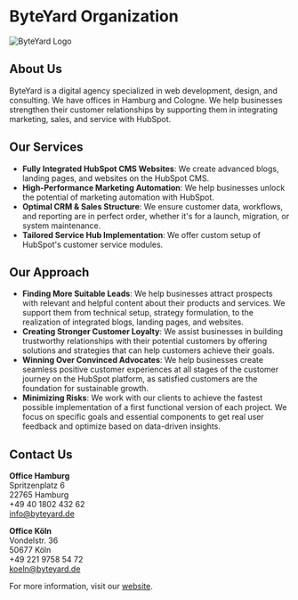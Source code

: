 # ByteYard Organization

![ByteYard Logo](https://www.byteyard.de/assets/images/logo.svg)

## About Us

ByteYard is a digital agency specialized in web development, design, and consulting. We have offices in Hamburg and Cologne. We help businesses strengthen their customer relationships by supporting them in integrating marketing, sales, and service with HubSpot.

## Our Services

- **Fully Integrated HubSpot CMS Websites**: We create advanced blogs, landing pages, and websites on the HubSpot CMS.
- **High-Performance Marketing Automation**: We help businesses unlock the potential of marketing automation with HubSpot.
- **Optimal CRM & Sales Structure**: We ensure customer data, workflows, and reporting are in perfect order, whether it's for a launch, migration, or system maintenance.
- **Tailored Service Hub Implementation**: We offer custom setup of HubSpot's customer service modules.

## Our Approach

- **Finding More Suitable Leads**: We help businesses attract prospects with relevant and helpful content about their products and services. We support them from technical setup, strategy formulation, to the realization of integrated blogs, landing pages, and websites.
- **Creating Stronger Customer Loyalty**: We assist businesses in building trustworthy relationships with their potential customers by offering solutions and strategies that can help customers achieve their goals.
- **Winning Over Convinced Advocates**: We help businesses create seamless positive customer experiences at all stages of the customer journey on the HubSpot platform, as satisfied customers are the foundation for sustainable growth.
- **Minimizing Risks**: We work with our clients to achieve the fastest possible implementation of a first functional version of each project. We focus on specific goals and essential components to get real user feedback and optimize based on data-driven insights.

## Contact Us

**Office Hamburg**  
Spritzenplatz 6  
22765 Hamburg  
+49 40 1802 432 62  
info@byteyard.de  

**Office Köln**  
Vondelstr. 36  
50677 Köln  
+49 221 9758 54 72  
koeln@byteyard.de  

For more information, visit our [website](https://www.byteyard.de/).
